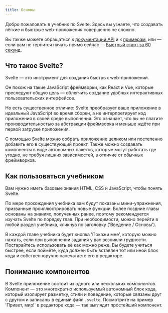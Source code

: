 ```yaml
---
title: Основы
---
```


Добро пожаловать в учебник по Svelte. Здесь вы узнаете, что создавать лёгкие и быстрые web-приложения совершенно не сложно.

Вы также можете обращаться к [документации API](/docs) и к [примерам](/examples), или — если вам не терпится начать прямо сейчас — [Быстрый старт за 60 секунд](/blog/the-easiest-way-to-get-started).


## Что такое Svelte?

Svelte — это инструмент для создания быстрых web-приложений.

Он похож на такие JavaScript фреймворки, как React и Vue, которые преследуют общую цель — облегчить создание удобных интерактивных пользовательских интерфейсов.

Но есть существенное отличие: Svelte преобразует ваше приложение в идеальный JavaScript во время сборки, а не интерпретирует код приложения в своей среде выполнения. Это означает, что вы не платите производительностью за абстракции фреймворка и меньше ждёте при первой загрузке приложения.

С помощью Svelte можно собрать приложение целиком или постепенно добавить его в существующий проект. Также можно создавать компоненты в виде автономных пакетов, которые могут работать где угодно, не требуя лишних зависимостей, в отличие от обычных фреймворков.


## Как пользоваться учебником

Вам нужно иметь базовые знания HTML, CSS и JavaScript, чтобы понять Svelte.

По мере прохождения учебника вам будут показаны мини-упражнения, призванные проиллюстрировать новые функции. Более поздние главы основаны на знаниях, полученных ранее, поэтому рекомендуется изучать Svelte по порядку глав. При необходимости, можно перейти в любой раздел учебника, кликнув по заголовку ('Введение / Основы').

В каждой главе учебника будет кнопка 'Покажи мне', которую можно нажать, если при выполнении задания у вас возникли трудности. Постарайтесь использовать её как можно реже. Вы будете учиться быстрее, если поймёте, куда должен быть вставлен тот или иной блок кода и собственноручно напечатаете его в редакторе.


## Понимание компонентов

В Svelte приложение состоит из одного или нескольких *компонентов*. Компонент — это многократно используемый автономный блок кода, который изолирует разметку, стили и поведение, которые связаны друг с другом и записаны в единый файл `.svelte`. Посмотрите на пример 'Привет, мир!' в редакторе кода — так выглядит простейший компонент.
